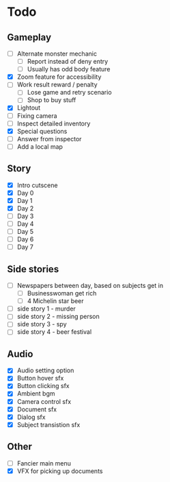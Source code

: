 # Todo

## Gameplay

- [ ] Alternate monster mechanic
  - [ ] Report instead of deny entry
  - [ ] Usually has odd body feature
- [x] Zoom feature for accessibility
- [ ] Work result reward / penalty
  - [ ] Lose game and retry scenario
  - [ ] Shop to buy stuff
- [x] Lightout
- [ ] Fixing camera
- [ ] Inspect detailed inventory
- [x] Special questions
- [ ] Answer from inspector
- [ ] Add a local map

## Story

- [x] Intro cutscene
- [x] Day 0
- [x] Day 1
- [x] Day 2
- [ ] Day 3
- [ ] Day 4
- [ ] Day 5
- [ ] Day 6
- [ ] Day 7

## Side stories

- [ ] Newspapers between day, based on subjects get in
  - [ ] Businesswoman get rich
  - [ ] 4 Michelin star beer
- [ ] side story 1 - murder
- [ ] side story 2 - missing person
- [ ] side story 3 - spy
- [ ] side story 4 - beer festival

## Audio

- [x] Audio setting option
- [x] Button hover sfx
- [x] Button clicking sfx
- [x] Ambient bgm
- [x] Camera control sfx
- [x] Document sfx
- [x] Dialog sfx
- [x] Subject transistion sfx

## Other

- [ ] Fancier main menu
- [x] VFX for picking up documents

